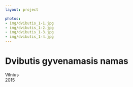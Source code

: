 ```yaml
---
layout: project

photos:
- img/dvibutis_1-1.jpg
- img/dvibutis_1-2.jpg
- img/dvibutis_1-3.jpg
- img/dvibutis_1-4.jpg
---
```

<div class="text-container">
  <h1>Dvibutis gyvenamasis namas</h1>
  <p>Vilnius<br/>2015</p>
</div>
